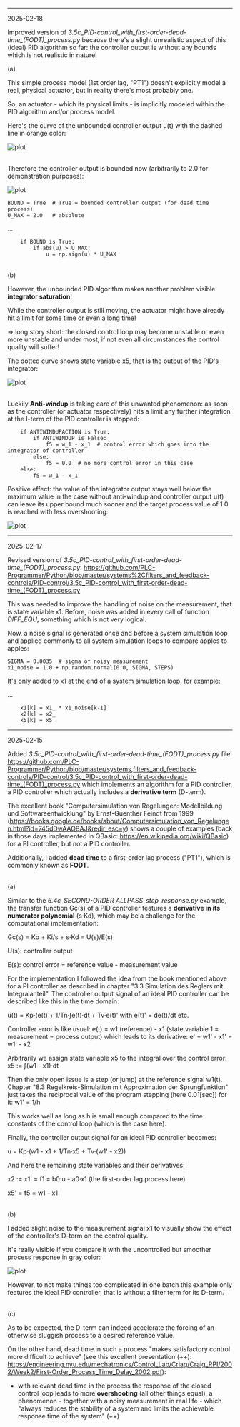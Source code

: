 ------

2025-02-18

Improved version of *3.5c_PID-control_with_first-order-dead-time_(FODT)_process.py* because there's a slight unrealistic aspect of this (ideal) PID algorithm so far: the controller output is without any bounds which is not realistic in nature!

(a)

This simple process model (1st order lag, "PT1") doesn't explicitly model a real, physical actuator, but in reality there's most probably one.

So, an actuator - which its physical limits - is implicitly modeled within the PID algorithm and/or process model.

Here's the curve of the unbounded controller output u(t) with the dashed line in orange color:

![plot](./pictures/3.5c_PID-control_with_first-order-dead-time_(FODT)_process%20-%20unbounded%20u.png)

\
Therefore the controller output is bounded now (arbitrarily to 2.0 for demonstration purposes):

![plot](./pictures/3.5c_PID-control_with_first-order-dead-time_(FODT)_process%20-%20bounded%20u.png)

```
BOUND = True  # True = bounded controller output (for dead time process)
U_MAX = 2.0   # absolute
```

...

```
    if BOUND is True:
        if abs(u) > U_MAX:
            u = np.sign(u) * U_MAX
```
                       
\
(b)

However, the unbounded PID algorithm makes another problem visible: **integrator saturation**!

While the controller output is still moving, the actuator might have already hit a limit for some time or even a long time!

=> long story short: the closed control loop may become unstable or even more unstable and under most, if not even all circumstances the control quality will suffer!


The dotted curve shows state variable x5, that is the output of the PID's integrator:

![plot](./pictures/3.5c_PID-control_with_first-order-dead-time_(FODT)_process%20-%20bounded%20u%2C%20I%20part.png)




\
Luckily **Anti-windup** is taking care of this unwanted phenomenon: as soon as the controller (or actuator respectively) hits a limit any further integration at the I-term of the PID controller is stopped:

```
    if ANTIWINDUPACTION is True:
        if ANTIWINDUP is False:
            f5 = w_1 - x_1  # control error which goes into the integrator of controller
        else:
            f5 = 0.0  # no more control error in this case
    else:
        f5 = w_1 - x_1
```

Positive effect: the value of the integrator output stays well below the maximum value in the case without anti-windup and controller output u(t) can leave its upper bound much sooner and the target process value of 1.0 is reached with less overshooting:

![plot](./pictures/3.5c_PID-control_with_first-order-dead-time_(FODT)_process%20-%20bounded%20u%2C%20anti-windup.png)
 

------

2025-02-17

Revised version of *3.5c_PID-control_with_first-order-dead-time_(FODT)_process.py*: https://github.com/PLC-Programmer/Python/blob/master/systems%2Cfilters_and_feedback-controls/PID-control/3.5c_PID-control_with_first-order-dead-time_(FODT)_process.py

This was needed to improve the handling of noise on the measurement, that is state variable x1. Before, noise was added in every call of function *DIFF_EQU*, something which is not very logical.

Now, a noise signal is generated once and before a system simulation loop and applied commonly to all system simulation loops to compare apples to apples:

```
SIGMA = 0.0035  # sigma of noisy measurement
x1_noise = 1.0 + np.random.normal(0.0, SIGMA, STEPS)
```

It's only added to x1 at the end of a system simulation loop, for example:

...

```
    x1[k] = x1_ * x1_noise[k-1]
    x2[k] = x2_
    x5[k] = x5_
```

 
------

2025-02-15

Added *3.5c_PID-control_with_first-order-dead-time_(FODT)_process.py* file https://github.com/PLC-Programmer/Python/blob/master/systems,filters_and_feedback-controls/PID-control/3.5c_PID-control_with_first-order-dead-time_(FODT)_process.py which implements an algorithm for a PID controller, a PID controller which actually includes a **derivative term** (D-term).

The excellent book "Computersimulation von Regelungen: Modellbildung und Softwareentwicklung" by Ernst-Guenther Feindt from 1999 (https://books.google.de/books/about/Computersimulation_von_Regelungen.html?id=745dDwAAQBAJ&redir_esc=y) shows a couple of examples (back in those days implemented in QBasic: https://en.wikipedia.org/wiki/QBasic) for a PI controller, but not a PID controller.

Additionally, I added **dead time** to a first-order lag process ("PT1"), which is commonly known as **FODT**.

\
(a)

Similar to the *6.4c_SECOND-ORDER ALLPASS_step_response.py* example, the transfer function Gc(s) of a PID controller features a **derivative in its numerator polynomial** (s·Kd), which may be a challenge for the computational implementation:

Gc(s) = Kp + Ki/s + s·Kd = U(s)/E(s)

U(s): controller output

E(s): control error = reference value - measurement value

For the implementation I followed the idea from the book mentioned above for a PI controller as described in chapter "3.3 Simulation des Reglers mit Integralanteil".
The controller output signal of an ideal PID controller can be described like this in the time domain:

u(t) = Kp·(e(t) + 1/Tn·∫e(t)·dt + Tv·e(t)'  with e(t)' = de(t)/dt etc.

Controller error is like usual: e(t) = w1 (reference) - x1 (state variable 1 = measurement = process output) which leads to its derivative: e' = w1' - x1' =  w1' - x2

Arbitrarily we assign state variable x5 to the integral over the control error: x5 := ∫(w1 - x1)·dt

Then the only open issue is a step (or jump) at the reference signal w1(t). Chapter "8.3 Regelkreis-Simulation mit Approximation der Sprungfunktion" just takes the reciprocal value of the program stepping (here 0.01\[sec\]) for it: w1' = 1/h

This works well as long as h is small enough compared to the time constants of the control loop (which is the case here).

Finally, the controller output signal for an ideal PID controller becomes:

u = Kp·(w1 - x1 + 1/Tn·x5 + Tv·(w1' - x2))

And here the remaining state variables and their derivatives:

x2 := x1' = f1 = b0·u - a0·x1 (the first-order lag process here)

x5' = f5 = w1 - x1

\
(b)

I added slight noise to the measurement signal x1 to visually show the effect of the controller's D-term on the control quality.

It's really visible if you compare it with the uncontrolled but smoother process response in gray color:

![plot](./pictures/3.5c_PID-control_with_first-order-dead-time_(FODT)_process%20--%20PID%2BPT1%20with%20noise%2C%20dead%20time%2C%20FODT%20response.png)
 
However, to not make things too complicated in one batch this example only features the ideal PID controller, that is without a filter term for its D-term.

\
(c)

As to be expected, the D-term can indeed accelerate the forcing of an otherwise sluggish process to a desired reference value.

On the other hand, dead time in such a process "makes satisfactory control more difficult to achieve" (see this excellent presentation (++): https://engineering.nyu.edu/mechatronics/Control_Lab/Criag/Craig_RPI/2002/Week2/First-Order_Process_Time_Delay_2002.pdf):

* with relevant dead time in the process the response of the closed control loop leads to more **overshooting** (all other things equal), a phenomenon - together with a noisy measurement in real life - which "always reduces the stability of a system and limits the achievable response time of the system" (++)

